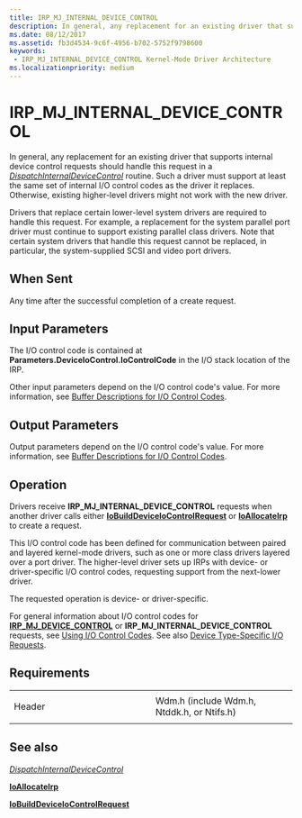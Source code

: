 ```yaml
---
title: IRP_MJ_INTERNAL_DEVICE_CONTROL
description: In general, any replacement for an existing driver that supports internal device control requests should handle this request in a DispatchInternalDeviceControl routine.
ms.date: 08/12/2017
ms.assetid: fb3d4534-9c6f-4956-b702-5752f9798600
keywords:
 - IRP_MJ_INTERNAL_DEVICE_CONTROL Kernel-Mode Driver Architecture
ms.localizationpriority: medium
---
```


# IRP\_MJ\_INTERNAL\_DEVICE\_CONTROL


In general, any replacement for an existing driver that supports internal device control requests should handle this request in a [*DispatchInternalDeviceControl*](https://docs.microsoft.com/windows-hardware/drivers/ddi/content/wdm/nc-wdm-driver_dispatch) routine. Such a driver must support at least the same set of internal I/O control codes as the driver it replaces. Otherwise, existing higher-level drivers might not work with the new driver.

Drivers that replace certain lower-level system drivers are required to handle this request. For example, a replacement for the system parallel port driver must continue to support existing parallel class drivers. Note that certain system drivers that handle this request cannot be replaced, in particular, the system-supplied SCSI and video port drivers.

When Sent
---------

Any time after the successful completion of a create request.

## Input Parameters


The I/O control code is contained at **Parameters.DeviceIoControl.IoControlCode** in the I/O stack location of the IRP.

Other input parameters depend on the I/O control code's value. For more information, see [Buffer Descriptions for I/O Control Codes](https://docs.microsoft.com/windows-hardware/drivers/kernel/buffer-descriptions-for-i-o-control-codes).

## Output Parameters


Output parameters depend on the I/O control code's value. For more information, see [Buffer Descriptions for I/O Control Codes](https://docs.microsoft.com/windows-hardware/drivers/kernel/buffer-descriptions-for-i-o-control-codes).

Operation
---------

Drivers receive **IRP\_MJ\_INTERNAL\_DEVICE\_CONTROL** requests when another driver calls either [**IoBuildDeviceIoControlRequest**](https://docs.microsoft.com/windows-hardware/drivers/ddi/content/wdm/nf-wdm-iobuilddeviceiocontrolrequest) or [**IoAllocateIrp**](https://docs.microsoft.com/windows-hardware/drivers/ddi/content/wdm/nf-wdm-ioallocateirp) to create a request.

This I/O control code has been defined for communication between paired and layered kernel-mode drivers, such as one or more class drivers layered over a port driver. The higher-level driver sets up IRPs with device- or driver-specific I/O control codes, requesting support from the next-lower driver.

The requested operation is device- or driver-specific.

For general information about I/O control codes for [**IRP\_MJ\_DEVICE\_CONTROL**](irp-mj-device-control.md) or **IRP\_MJ\_INTERNAL\_DEVICE\_CONTROL** requests, see [Using I/O Control Codes](https://docs.microsoft.com/windows-hardware/drivers/kernel/using-i-o-control-codes). See also [Device Type-Specific I/O Requests](https://docs.microsoft.com/windows-hardware/drivers/kernel/device-type-specific-i-o-requests).

Requirements
------------

<table>
<colgroup>
<col width="50%" />
<col width="50%" />
</colgroup>
<tbody>
<tr class="odd">
<td><p>Header</p></td>
<td>Wdm.h (include Wdm.h, Ntddk.h, or Ntifs.h)</td>
</tr>
</tbody>
</table>

## See also


[*DispatchInternalDeviceControl*](https://docs.microsoft.com/windows-hardware/drivers/ddi/content/wdm/nc-wdm-driver_dispatch)

[**IoAllocateIrp**](https://docs.microsoft.com/windows-hardware/drivers/ddi/content/wdm/nf-wdm-ioallocateirp)

[**IoBuildDeviceIoControlRequest**](https://docs.microsoft.com/windows-hardware/drivers/ddi/content/wdm/nf-wdm-iobuilddeviceiocontrolrequest)

 

 




